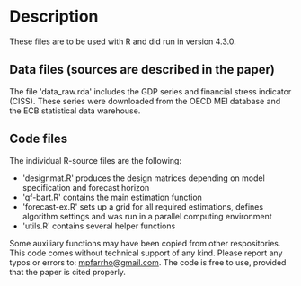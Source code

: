 # Description
These files are to be used with R and did run in version 4.3.0. 

## Data files (sources are described in the paper)
The file 'data_raw.rda' includes the GDP series and financial stress indicator (CISS). These series were downloaded from the OECD MEI database and the ECB statistical data warehouse.

## Code files
The individual R-source files are the following:

- 'designmat.R' produces the design matrices depending on model specification and forecast horizon
- 'qf-bart.R' contains the main estimation function
- 'forecast-ex.R' sets up a grid for all required estimations, defines algorithm settings and was run in a parallel computing environment
- 'utils.R' contains several helper functions

Some auxiliary functions may have been copied from other respositories. This code comes without technical support of any kind. Please report any typos
or errors to: mpfarrho@gmail.com. The code is free to use, provided that the paper is cited properly.
